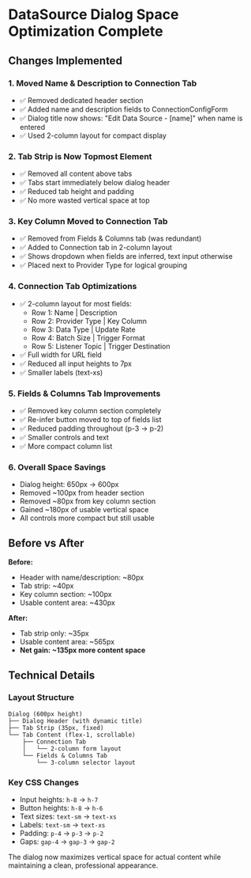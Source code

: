 # DataSource Dialog Space Optimization Complete

## Changes Implemented

### 1. **Moved Name & Description to Connection Tab**
- ✅ Removed dedicated header section
- ✅ Added name and description fields to ConnectionConfigForm
- ✅ Dialog title now shows: "Edit Data Source - [name]" when name is entered
- ✅ Used 2-column layout for compact display

### 2. **Tab Strip is Now Topmost Element**
- ✅ Removed all content above tabs
- ✅ Tabs start immediately below dialog header
- ✅ Reduced tab height and padding
- ✅ No more wasted vertical space at top

### 3. **Key Column Moved to Connection Tab**
- ✅ Removed from Fields & Columns tab (was redundant)
- ✅ Added to Connection tab in 2-column layout
- ✅ Shows dropdown when fields are inferred, text input otherwise
- ✅ Placed next to Provider Type for logical grouping

### 4. **Connection Tab Optimizations**
- ✅ 2-column layout for most fields:
  - Row 1: Name | Description
  - Row 2: Provider Type | Key Column  
  - Row 3: Data Type | Update Rate
  - Row 4: Batch Size | Trigger Format
  - Row 5: Listener Topic | Trigger Destination
- ✅ Full width for URL field
- ✅ Reduced all input heights to 7px
- ✅ Smaller labels (text-xs)

### 5. **Fields & Columns Tab Improvements**
- ✅ Removed key column section completely
- ✅ Re-infer button moved to top of fields list
- ✅ Reduced padding throughout (p-3 → p-2)
- ✅ Smaller controls and text
- ✅ More compact column list

### 6. **Overall Space Savings**
- Dialog height: 650px → 600px
- Removed ~100px from header section
- Removed ~80px from key column section
- Gained ~180px of usable vertical space
- All controls more compact but still usable

## Before vs After

**Before:**
- Header with name/description: ~80px
- Tab strip: ~40px  
- Key column section: ~100px
- Usable content area: ~430px

**After:**
- Tab strip only: ~35px
- Usable content area: ~565px
- **Net gain: ~135px more content space**

## Technical Details

### Layout Structure
```
Dialog (600px height)
├── Dialog Header (with dynamic title)
├── Tab Strip (35px, fixed)
└── Tab Content (flex-1, scrollable)
    ├── Connection Tab
    │   └── 2-column form layout
    └── Fields & Columns Tab
        └── 3-column selector layout
```

### Key CSS Changes
- Input heights: `h-8` → `h-7` 
- Button heights: `h-8` → `h-6`
- Text sizes: `text-sm` → `text-xs`
- Labels: `text-sm` → `text-xs`
- Padding: `p-4` → `p-3` → `p-2`
- Gaps: `gap-4` → `gap-3` → `gap-2`

The dialog now maximizes vertical space for actual content while maintaining a clean, professional appearance.